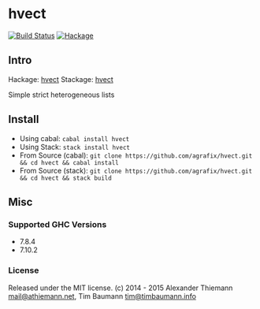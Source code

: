 hvect
=====

[![Build Status](https://travis-ci.org/agrafix/hvect.svg)](https://travis-ci.org/agrafix/hvect)
[![Hackage](https://img.shields.io/hackage/v/hvect.svg)](http://hackage.haskell.org/package/hvect)

## Intro

Hackage: [hvect](http://hackage.haskell.org/package/hvect)
Stackage: [hvect](https://www.stackage.org/package/hvect)

Simple strict heterogeneous lists


## Install

* Using cabal: `cabal install hvect`
* Using Stack: `stack install hvect`
* From Source (cabal): `git clone https://github.com/agrafix/hvect.git && cd hvect && cabal install`
* From Source (stack): `git clone https://github.com/agrafix/hvect.git && cd hvect && stack build`


## Misc

### Supported GHC Versions

* 7.8.4
* 7.10.2

### License

Released under the MIT license.
(c) 2014 - 2015 Alexander Thiemann <mail@athiemann.net>, Tim Baumann <tim@timbaumann.info>
